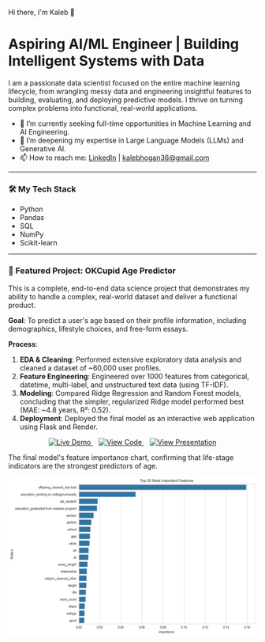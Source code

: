 Hi there, I'm Kaleb 👋
# Aspiring AI/ML Engineer | Building Intelligent Systems with Data

I am a passionate data scientist focused on the entire machine learning lifecycle, from wrangling messy data and engineering insightful features to building, evaluating, and deploying predictive models. I thrive on turning complex problems into functional, real-world applications.

- 🔭 I’m currently seeking full-time opportunities in Machine Learning and AI Engineering.
- 🌱 I’m deepening my expertise in Large Language Models (LLMs) and Generative AI.
- 📫 How to reach me: [LinkedIn](https://www.linkedin.com/in/kaleb-hogan/) | kalebhogan36@gmail.com

---
### 🛠️ My Tech Stack
- Python
- Pandas
- SQL
- NumPy
- Scikit-learn

---
### 🚀 Featured Project: OKCupid Age Predictor
This is a complete, end-to-end data science project that demonstrates my ability to handle a complex, real-world dataset and deliver a functional product.

**Goal**: To predict a user's age based on their profile information, including demographics, lifestyle choices, and free-form essays.

**Process**:
1.  **EDA & Cleaning**: Performed extensive exploratory data analysis and cleaned a dataset of ~60,000 user profiles.
2.  **Feature Engineering**: Engineered over 1000 features from categorical, datetime, multi-label, and unstructured text data (using TF-IDF).
3.  **Modeling**: Compared Ridge Regression and Random Forest models, concluding that the simpler, regularized Ridge model performed best (MAE: ~4.8 years, R²: 0.52).
4.  **Deployment**: Deployed the final model as an interactive web application using Flask and Render.

<p align="center">
  <a href="https://codecademy-okcupid-project.onrender.com">
    <img src="https://img.shields.io/badge/Live_Demo-D9534F?style=for-the-badge&logo=Render" alt="Live Demo"/>
  </a>
  &nbsp;&nbsp;
  <a href="https://github.com/KokiriKaleb/codecademy_OKCupid_Project">
    <img src="https://img.shields.io/badge/View_Code-181717?style=for-the-badge&logo=github" alt="View Code"/>
  </a>
  &nbsp;&nbsp;
  <a href="https://docs.google.com/presentation/d/1fEvDoQaLvLCqVnlATZuFn5qokbQzninTDeZ5GN3q8So/edit?usp=sharing">
    <img src="https://img.shields.io/badge/View_Presentation-4285F4?style=for-the-badge&logo=google-slides" alt="View Presentation"/>
  </a>
</p>

The final model's feature importance chart, confirming that life-stage indicators are the strongest predictors of age.

<img src="https://github.com/KokiriKaleb/codecademy_OKCupid_Project/blob/main/images/Feature_Importance.png">
